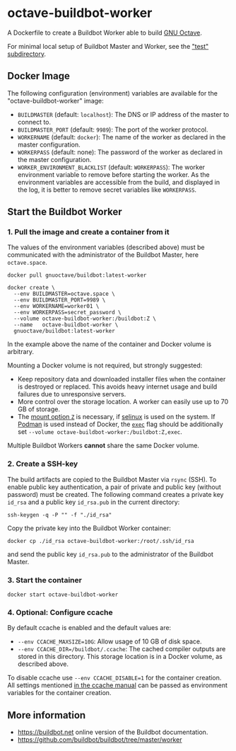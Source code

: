 # octave-buildbot-worker

A Dockerfile to create a Buildbot Worker able to build
[GNU Octave](https://www.octave.org).

For minimal local setup of Buildbot Master and Worker, see the
["test" subdirectory](https://github.com/gnu-octave/octave-buildbot/tree/master/test).

## Docker Image

The following configuration (environment) variables are available for the
"octave-buildbot-worker" image:

- `BUILDMASTER` (default: `localhost`): The DNS or IP address of the master to
  connect to.
- `BUILDMASTER_PORT` (default: `9989`): The port of the worker protocol.
- `WORKERNAME` (default: `docker`): The name of the worker as declared in the
  master configuration.
- `WORKERPASS` (default: none): The password of the worker as declared in the
  master configuration.
- `WORKER_ENVIRONMENT_BLACKLIST` (default: `WORKERPASS`): The worker
  environment variable to remove before starting the worker.  As the
  environment variables are accessible from the build, and displayed in the
  log, it is better to remove secret variables like `WORKERPASS`.

## Start the Buildbot Worker

### 1. Pull the image and create a container from it

The values of the environment variables (described above) must be communicated
with the administrator of the Buildbot Master, here `octave.space`.

    docker pull gnuoctave/buildbot:latest-worker

    docker create \
      --env BUILDMASTER=octave.space \
      --env BUILDMASTER_PORT=9989 \
      --env WORKERNAME=worker01 \
      --env WORKERPASS=secret_password \
      --volume octave-buildbot-worker:/buildbot:Z \
      --name   octave-buildbot-worker \
      gnuoctave/buildbot:latest-worker

In the example above the name of the container and Docker volume is arbitrary.

Mounting a Docker volume is not required, but strongly suggested:
- Keep repository data and downloaded installer files when the container is
  destroyed or replaced.  This avoids heavy internet usage and build failures
  due to unresponsive servers.
- More control over the storage location.  A worker can easily use up to 70 GB
  of storage.
- The [mount option `Z`](https://docs.docker.com/storage/bind-mounts/#configure-the-selinux-label)
  is necessary, if
  [selinux](https://en.wikipedia.org/wiki/Security-Enhanced_Linux)
  is used on the system.
  If [Podman](https://podman.io/) is used instead of Docker, the
  [`exec`](https://docs.podman.io/en/latest/markdown/podman-create.1.html)
  flag should be additionally set
  `--volume octave-buildbot-worker:/buildbot:Z,exec`.

Multiple Buildbot Workers **cannot** share the same Docker volume.

### 2. Create a SSH-key

The build artifacts are copied to the Buildbot Master via `rsync` (SSH).
To enable public key authentication, a pair of private and public key (without
password) must be created.  The following command creates a private key
`id_rsa` and a public key `id_rsa.pub` in the current directory:

    ssh-keygen -q -P "" -f "./id_rsa"

Copy the private key into the Buildbot Worker container:

    docker cp ./id_rsa octave-buildbot-worker:/root/.ssh/id_rsa

and send the public key `id_rsa.pub` to the administrator of the Buildbot
Master.

### 3. Start the container

    docker start octave-buildbot-worker

### 4. Optional: Configure ccache

By default ccache is enabled and the default values are:

- `--env CCACHE_MAXSIZE=10G`: Allow usage of 10 GB of disk space.
- `--env CCACHE_DIR=/buildbot/.ccache`: The cached compiler outputs are stored
  in this directory.  This storage location is in a Docker volume, as described
  above.

To disable ccache use `--env CCACHE_DISABLE=1` for the container creation.
All settings mentioned
[in the ccache manual](https://ccache.dev/manual/3.7.11.html#_configuration)
can be passed as environment variables for the container creation.

## More information

- https://buildbot.net online version of the Buildbot documentation.
- https://github.com/buildbot/buildbot/tree/master/worker
